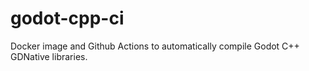 # godot-cpp-ci
Docker image and Github Actions to automatically compile Godot C++ GDNative libraries.